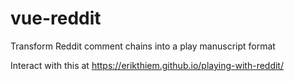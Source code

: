 # vue-reddit
Transform Reddit comment chains into a play manuscript format

Interact with this at https://erikthiem.github.io/playing-with-reddit/
